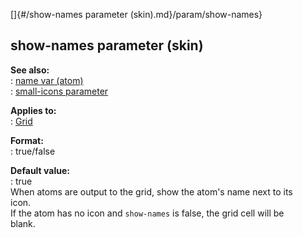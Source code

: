[]{#/show-names parameter (skin).md}/param/show-names}    
## show-names parameter (skin)    
**See also:**    
:   [name var (atom)](/atom/var/name)    
:   [small-icons parameter](/%7Bskin%7D/param/small-icons)    
<!-- -->    
**Applies to:**    
:   [Grid](/%7Bskin%7D/control/grid)    
<!-- -->    
**Format:**    
:   true/false    
<!-- -->    
**Default value:**    
:   true    
When atoms are output to the grid, show the atom\'s name next to its    
icon.    
If the atom has no icon and `show-names` is false, the grid cell will be    
blank.  